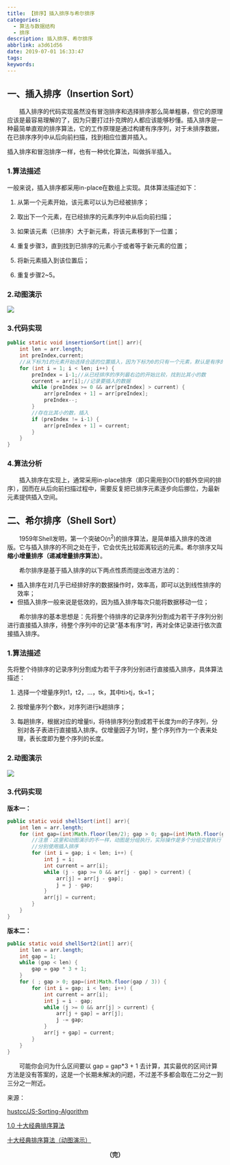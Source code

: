 ```yaml
---
title: 【排序】插入排序与希尔排序
categories:
  - 算法与数据结构
  - 排序
description: 插入排序、希尔排序
abbrlink: a3d61d56
date: 2019-07-01 16:33:47
tags:
keywords:
---
```


## 一、插入排序（Insertion Sort）

　　插入排序的代码实现虽然没有冒泡排序和选择排序那么简单粗暴，但它的原理应该是最容易理解的了，因为只要打过扑克牌的人都应该能够秒懂。插入排序是一种最简单直观的排序算法，它的工作原理是通过构建有序序列，对于未排序数据，在已排序序列中从后向前扫描，找到相应位置并插入。

插入排序和冒泡排序一样，也有一种优化算法，叫做拆半插入。

<!--more-->

### 1.算法描述

一般来说，插入排序都采用in-place在数组上实现。具体算法描述如下：

1. 从第一个元素开始，该元素可以认为已经被排序；

2. 取出下一个元素，在已经排序的元素序列中从后向前扫描；

3. 如果该元素（已排序）大于新元素，将该元素移到下一位置；

4. 重复步骤3，直到找到已排序的元素小于或者等于新元素的位置；

5. 将新元素插入到该位置后；

6. 重复步骤2~5。

### 2.动图演示

![](http://ww1.sinaimg.cn/large/75a4a8eegy1g4klbga3fsg20mj0e1n6v.gif)

### 3.代码实现

~~~java
public static void insertionSort(int[] arr){
    int len = arr.length;
    int preIndex,current;
    //从下标为1的元素开始选择合适的位置插入，因为下标为0的只有一个元素，默认是有序的序列
    for (int i = 1; i < len; i++) {
        preIndex = i-1;//从已经排序的序列最右边的开始比较，找到比其小的数
        current = arr[i];//记录要插入的数据
        while (preIndex >= 0 && arr[preIndex] > current) {
            arr[preIndex + 1] = arr[preIndex];
            preIndex--;
        }
        //存在比其小的数，插入
        if (preIndex != i-1) {
            arr[preIndex + 1] = current;
        }
    }
}
~~~

### 4.算法分析

　　插入排序在实现上，通常采用in-place排序（即只需用到O(1)的额外空间的排序），因而在从后向前扫描过程中，需要反复把已排序元素逐步向后挪位，为最新元素提供插入空间。

## 二、希尔排序（Shell Sort）

　　1959年Shell发明，第一个突破O(n<sup>2</sup>)的排序算法，是简单插入排序的改进版。它与插入排序的不同之处在于，它会优先比较距离较远的元素。希尔排序又叫**缩小增量排序（递减增量排序算法）**。

　　希尔排序是基于插入排序的以下两点性质而提出改进方法的：

- 插入排序在对几乎已经排好序的数据操作时，效率高，即可以达到线性排序的效率；
- 但插入排序一般来说是低效的，因为插入排序每次只能将数据移动一位；

　　希尔排序的基本思想是：先将整个待排序的记录序列分割成为若干子序列分别进行直接插入排序，待整个序列中的记录“基本有序”时，再对全体记录进行依次直接插入排序。

### 1.算法描述

先将整个待排序的记录序列分割成为若干子序列分别进行直接插入排序，具体算法描述：

1. 选择一个增量序列t1，t2，…，tk，其中ti>tj，tk=1；

2. 按增量序列个数k，对序列进行k趟排序；

3. 每趟排序，根据对应的增量ti，将待排序列分割成若干长度为m的子序列，分别对各子表进行直接插入排序。仅增量因子为1时，整个序列作为一个表来处理，表长度即为整个序列的长度。

### 2.动图演示

![](http://ww1.sinaimg.cn/large/75a4a8eegy1g4ko05ha3xg20qi0exkc0.gif)

### 3.代码实现

**版本一：**

~~~java
public static void shellSort(int[] arr){
    int len = arr.length;
    for (int gap=(int)Math.floor(len/2); gap > 0; gap=(int)Math.floor(gap / 2)) {
        //注意：这里和动图演示的不一样，动图是分组执行，实际操作是多个分组交替执行
        //分别使用插入排序
        for (int i = gap; i < len; i++) {
            int j = i;
            int current = arr[i];
            while (j - gap >= 0 && arr[j - gap] > current) {
                arr[j] = arr[j - gap];
                j = j - gap;
            }
            arr[j] = current;
        }
    }
}
~~~

**版本二：**

~~~Java
public static void shellSort2(int[] arr){
    int len = arr.length;
    int gap = 1;
    while (gap < len) {
        gap = gap * 3 + 1;
    }
    for ( ; gap > 0; gap=(int)Math.floor(gap / 3)) {
        for (int i = gap; i < len; i++) {
            int current = arr[i];
            int j = i - gap;
            while (j >= 0 && arr[j] > current) {
                arr[j + gap] = arr[j];
                j -= gap;
            }
            arr[j + gap] = current;
        }
    }
}
~~~

　　可能你会问为什么区间要以 gap = gap*3 + 1 去计算，其实最优的区间计算方法是没有答案的，这是一个长期未解决的问题，不过差不多都会取在二分之一到三分之一附近。

来源：

[hustcc/JS-Sorting-Algorithm](https://github.com/hustcc/JS-Sorting-Algorithm)

[1.0 十大经典排序算法](https://www.runoob.com/w3cnote/ten-sorting-algorithm.html)

[十大经典排序算法（动图演示）](https://www.cnblogs.com/onepixel/p/7674659.html)

<center><font style="font-weight:bold">（完）</font></center>

